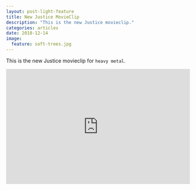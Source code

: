 ```yaml
---
layout: post-light-feature
title: New Justice MovieClip
description: "This is the new Justice movieclip."
categories: articles
date: 2018-12-14
image:
  feature: soft-trees.jpg
---
```


This is the new Justice movieclip for `heavy metal`.

<iframe width="100%" height="315" src="https://www.youtube.com/embed/l8NHebm4nTY" frameborder="0" allow="accelerometer; autoplay; encrypted-media; gyroscope; picture-in-picture" allowfullscreen></iframe>
